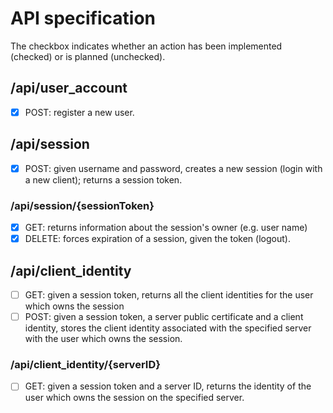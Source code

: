 # API specification

The checkbox indicates whether an action has been implemented (checked) or is planned (unchecked).

## /api/user_account
- [x] POST: register a new user.

## /api/session
- [x] POST: given username and password, creates a new session (login with a new client); returns a session token.

### /api/session/{sessionToken}
- [x] GET: returns information about the session's owner (e.g. user name)
- [x] DELETE: forces expiration of a session, given the token (logout).

## /api/client_identity
- [ ] GET: given a session token, returns all the client identities for the user which owns the session
- [ ] POST: given a session token, a server public certificate and a client identity, stores the client identity associated with the specified server with the user which owns the session.

### /api/client_identity/{serverID}
- [ ] GET: given a session token and a server ID, returns the identity of the user which owns the session on the specified server.
